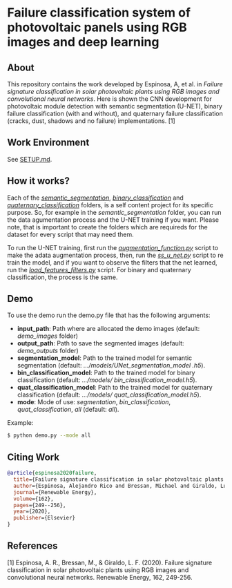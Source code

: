 # Failure classification system of photovoltaic panels using RGB images and deep learning

## About

This repository contains the work developed by Espinosa, A, et al. in *Failure signature classification in solar photovoltaic plants using RGB images and convolutional neural networks*. Here is shown the CNN development for photovoltaic module detection with semantic segmentation (U-NET), binary failure classification (with and without), 
and quaternary failure classification (cracks, dust, shadows and no failure) implementations. [1]

## Work Environment

See [SETUP.md](SETUP.md).

## How it works?

Each of the [*semantic_segmentation*](semantic_segmentation), [*binary_classification*](binary_classification) and [*quaternary_classification*](quaternary_classification) folders, is a self content project for its specific purpose. So, for example in the *semantic_segmentation* folder, you can run the data agumentation process and the U-NET training if you want. Please note, that is important to create the folders which are requireds for the dataset for every script that may need them.

To run the U-NET training, first run the [*augmentation_function.py*](semantic_segmentation/preprocessing/augmentation_function.py) script to make the adata augmentation process, then, run the [*ss_u_net.py*](semantic_segmentation/u_net/ss_u_net.py) script to re train the model, and if you want to observe the filters that the net learned, run the [*load_features_filters.py*](semantic_segmentation/u_net/load_features_filters.py) script. For binary and quaternary classification, the process is the same.

## Demo

To use the demo run the demo.py file that has the following arguments:

- **input_path**: Path where are allocated the demo images (default: *demo_images* folder)
- **output_path**: Path to save the segmented images (default: *demo_outputs* folder)
- **segmentation_model**: Path to the trained model for semantic segmentation (default: *.../models/UNet_segmentation_model
  .h5*).
- **bin_classification_model**: Path to the trained model for binary classification (default: *.../models/
  bin_classification_model.h5*).
- **quat_classification_model**: Path to the trained model for quaternary classification (default: *.../models/
  quat_classification_model.h5*).
- **mode**: Mode of use: *segmentation*, *bin_classification*, *quat_classification*, *all* (default: *all*).

Example:

```sh
$ python demo.py --mode all
```

## Citing Work

```BibTeX
@article{espinosa2020failure,
  title={Failure signature classification in solar photovoltaic plants using RGB images and convolutional neural networks},
  author={Espinosa, Alejandro Rico and Bressan, Michael and Giraldo, Luis Felipe},
  journal={Renewable Energy},
  volume={162},
  pages={249--256},
  year={2020},
  publisher={Elsevier}
}
```

## References

[1] Espinosa, A. R., Bressan, M., & Giraldo, L. F. (2020). Failure signature classification in solar photovoltaic plants using RGB images and convolutional neural networks. Renewable Energy, 162, 249-256.
